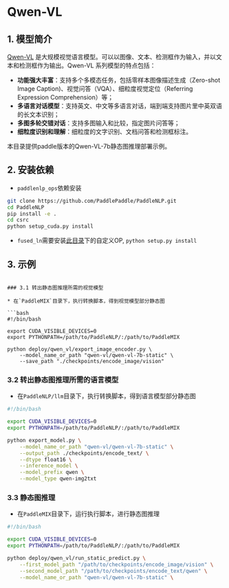 # Qwen-VL

## 1. 模型简介
[Qwen-VL](https://arxiv.org/pdf/2308.12966.pdf) 是大规模视觉语言模型。可以以图像、文本、检测框作为输入，并以文本和检测框作为输出。Qwen-VL 系列模型的特点包括：

- **功能强大丰富**：支持多个多模态任务，包括零样本图像描述生成（Zero-shot Image Caption)、视觉问答（VQA）、细粒度视觉定位（Referring Expression Comprehension）等；
- **多语言对话模型**：支持英文、中文等多语言对话，端到端支持图片里中英双语的长文本识别；
- **多图多轮交错对话**：支持多图输入和比较，指定图片问答等；
- **细粒度识别和理解**：细粒度的文字识别、文档问答和检测框标注。

本目录提供paddle版本的Qwen-VL-7b静态图推理部署示例。

## 2. 安装依赖

* `paddlenlp_ops`依赖安装

```bash
git clone https://github.com/PaddlePaddle/PaddleNLP.git
cd PaddleNLP
pip install -e .
cd csrc
python setup_cuda.py install
```

* `fused_ln`需要安装[此目录](https://github.com/PaddlePaddle/PaddleNLP/tree/develop/model_zoo/gpt-3/external_ops)下的自定义OP, `python setup.py install`

## 3. 示例

```

### 3.1 转出静态图推理所需的视觉模型

* 在`PaddleMIX`目录下，执行转换脚本，得到视觉模型部分静态图

```bash
#!/bin/bash

export CUDA_VISIBLE_DEVICES=0
export PYTHONPATH=/path/to/PaddleNLP/:/path/to/PaddleMIX

python deploy/qwen_vl/export_image_encoder.py \
    --model_name_or_path "qwen-vl/qwen-vl-7b-static" \
    --save_path "./checkpoints/encode_image/vision"
```

### 3.2 转出静态图推理所需的语言模型

* 在`PaddleNLP/llm`目录下，执行转换脚本，得到语言模型部分静态图

```bash
#!/bin/bash

export CUDA_VISIBLE_DEVICES=0
export PYTHONPATH=/path/to/PaddleNLP/:/path/to/PaddleMIX

python export_model.py \
    --model_name_or_path "qwen-vl/qwen-vl-7b-static" \
    --output_path ./checkpoints/encode_text/ \
    --dtype float16 \
    --inference_model \
    --model_prefix qwen \
    --model_type qwen-img2txt
```

### 3.3 静态图推理

* 在`PaddleMIX`目录下，运行执行脚本，进行静态图推理

```bash
#!/bin/bash

export CUDA_VISIBLE_DEVICES=0
export PYTHONPATH=/path/to/PaddleNLP/:/path/to/PaddleMIX

python deploy/qwen_vl/run_static_predict.py \
    --first_model_path "/path/to/checkpoints/encode_image/vision" \
    --second_model_path "/path/to/checkpoints/encode_text/qwen" \
    --model_name_or_path "qwen-vl/qwen-vl-7b-static" \
```
